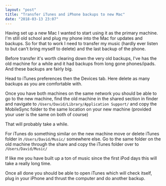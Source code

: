 ```yaml
---
layout: "post"
title: "Transfer iTunes and iPhone backups to new Mac"
date: "2018-03-13 23:07"
---
```

Having set up a new Mac I wanted to start using it as the primary machine. I'm still old school and plug my phone into the Mac for updates and backups.
So for that to work I need to transfer my music (hardly ever listen to but can't bring myself to delete) and the last backup of the phone.

Before transfer it's worth clearing down the very old backups, I've has the old machine for a while and it had backups from long gone phones/ipads. And these backups are fairly big.

Head to iTunes preferences then the Devices tab. Here delete as many backups as you are comfortable with.

Once you have both machines on the same network you should be able to go to the new machine, find the old machine in the shared section in finder and navigate to
`/Users/David/Library/Application Support/` and copy the MobileSync folder to the same location on your new machine (provided your user is the same on both of course)

That will probably take a while.

For iTunes do something similar on the new machine move or delete iTunes folder in `/Users/David/Music/` somewhere else.
Go to the same folder on the old machine through the share and copy the iTunes folder over to `/Users/David/Music/`

If like me you have built up a ton of music since the first iPod days this will take a really long time.

Once all done you should be able to open iTunes which will check itself, plug in your iPhone and thrust the computer and do another backup.

 
